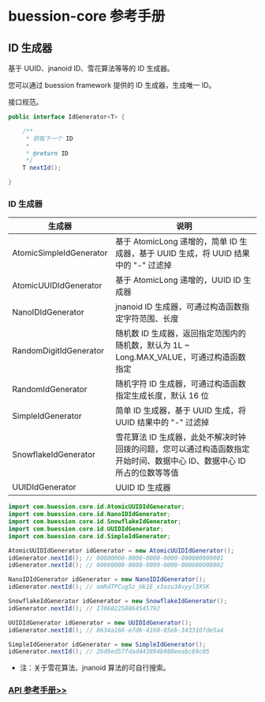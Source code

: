 # buession-core 参考手册


## ID 生成器


基于 UUID、jnanoid ID、雪花算法等等的 ID 生成器。

您可以通过 buession framework 提供的 ID 生成器，生成唯一 ID。


接口规范。

```java
public interface IdGenerator<T> {

	/**
	 * 获取下一个 ID
	 *
	 * @return ID
	 */
	T nextId();

}
```


### ID 生成器


|  生成器   | 说明  |
|  ----  | ----  |
| AtomicSimpleIdGenerator  | 基于 AtomicLong 递增的，简单 ID 生成器，基于  UUID 生成，将 UUID 结果中的 "-" 过滤掉 |
| AtomicUUIDIdGenerator  | 基于 AtomicLong 递增的，UUID ID 生成器 |
| NanoIDIdGenerator | jnanoid ID 生成器，可通过构造函数指定字符范围、长度 |
| RandomDigitIdGenerator  | 随机数 ID 生成器，返回指定范围内的随机数，默认为 1L ~ Long.MAX_VALUE，可通过构造函数指定 |
| RandomIdGenerator  | 随机字符 ID 生成器，可通过构造函数指定生成长度，默认 16 位 |
| SimpleIdGenerator  | 简单 ID 生成器，基于  UUID 生成，将 UUID 结果中的 "-" 过滤掉 |
| SnowflakeIdGenerator  | 雪花算法 ID 生成器，此处不解决时钟回拨的问题，您可以通过构造函数指定开始时间、数据中心 ID、数据中心 ID 所占的位数等等值 |
| UUIDIdGenerator  | UUID ID 生成器 |

```java
import com.buession.core.id.AtomicUUIDIdGenerator;
import com.buession.core.id.NanoIDIdGenerator;
import com.buession.core.id.SnowflakeIdGenerator;
import com.buession.core.id.UUIDIdGenerator;
import com.buession.core.id.SimpleIdGenerator;

AtomicUUIDIdGenerator idGenerator = new AtomicUUIDIdGenerator();
idGenerator.nextId(); // 00000000-0000-0000-0000-000000000001
idGenerator.nextId(); // 00000000-0000-0000-0000-000000000002

NanoIDIdGenerator idGenerator = new NanoIDIdGenerator();
idGenerator.nextId(); // omRdTPCug5z_Uk1E_x3ozu3Avyyl3XSK

SnowflakeIdGenerator idGenerator = new SnowflakeIdGenerator();
idGenerator.nextId(); // 170602258864545792

UUIDIdGenerator idGenerator = new UUIDIdGenerator();
idGenerator.nextId(); // 8634a166-e7d6-4160-85eb-3433107de5a4

SimpleIdGenerator idGenerator = new SimpleIdGenerator();
idGenerator.nextId(); // 26d9ed57fdad443894b988eeabc69c05
```

* 注：关于雪花算法、jnanoid 算法的可自行搜索。


### [API 参考手册>>](https://javadoc.io/static/com.buession/buession-core/2.3.0/com/buession/core/id/package-summary.html)